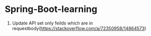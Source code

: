 # Spring-Boot-learning

1. Update API set only feilds which are in requestbody(https://stackoverflow.com/a/72350958/14864573)
